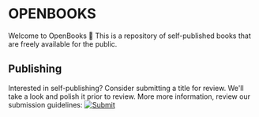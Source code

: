 # OPENBOOKS 

Welcome to OpenBooks 📖 This is a repository of self-published books that are freely available for the public.

## Publishing

Interested in self-publishing? Consider submitting a title for review. We'll take a look and polish it prior to review. More more information, review our submission guidelines: [![Submit](https://img.shields.io/badge/➤-Submit%20Manuscript-grey)](https://openbooks2.vercel.app)

